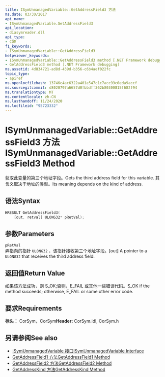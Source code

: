```yaml
---
title: ISymUnmanagedVariable::GetAddressField3 方法
ms.date: 03/30/2017
api_name:
- ISymUnmanagedVariable.GetAddressField3
api_location:
- diasymreader.dll
api_type:
- COM
f1_keywords:
- ISymUnmanagedVariable::GetAddressField3
helpviewer_keywords:
- ISymUnmanagedVariable::GetAddressField3 method [.NET Framework debugging]
- GetAddressField3 method [.NET Framework debugging]
ms.assetid: 4d834721-ad8d-439d-b356-c6b4aef022fc
topic_type:
- apiref
ms.openlocfilehash: 13746c4ac6322a401e547c1c7acc99c0eda9accf
ms.sourcegitcommit: d8020797a6657d0fbbdff362b80300815f682f94
ms.translationtype: MT
ms.contentlocale: zh-CN
ms.lasthandoff: 11/24/2020
ms.locfileid: "95723332"
---
```

# <a name="isymunmanagedvariablegetaddressfield3-method"></a><span data-ttu-id="51c06-102">ISymUnmanagedVariable::GetAddressField3 方法</span><span class="sxs-lookup"><span data-stu-id="51c06-102">ISymUnmanagedVariable::GetAddressField3 Method</span></span>

<span data-ttu-id="51c06-103">获取此变量的第三个地址字段。</span><span class="sxs-lookup"><span data-stu-id="51c06-103">Gets the third address field for this variable.</span></span> <span data-ttu-id="51c06-104">其含义取决于地址的类型。</span><span class="sxs-lookup"><span data-stu-id="51c06-104">Its meaning depends on the kind of address.</span></span>  
  
## <a name="syntax"></a><span data-ttu-id="51c06-105">语法</span><span class="sxs-lookup"><span data-stu-id="51c06-105">Syntax</span></span>  
  
```cpp  
HRESULT GetAddressField3(  
    [out, retval] ULONG32* pRetVal);  
```  
  
## <a name="parameters"></a><span data-ttu-id="51c06-106">参数</span><span class="sxs-lookup"><span data-stu-id="51c06-106">Parameters</span></span>  

 `pRetVal`  
 <span data-ttu-id="51c06-107">弄指向的指针 `ULONG32` ，该指针接收第三个地址字段。</span><span class="sxs-lookup"><span data-stu-id="51c06-107">[out] A pointer to a `ULONG32` that receives the third address field.</span></span>  
  
## <a name="return-value"></a><span data-ttu-id="51c06-108">返回值</span><span class="sxs-lookup"><span data-stu-id="51c06-108">Return Value</span></span>  

 <span data-ttu-id="51c06-109">如果该方法成功，则 S_OK;否则，E_FAIL 或其他一些错误代码。</span><span class="sxs-lookup"><span data-stu-id="51c06-109">S_OK if the method succeeds; otherwise, E_FAIL or some other error code.</span></span>  
  
## <a name="requirements"></a><span data-ttu-id="51c06-110">要求</span><span class="sxs-lookup"><span data-stu-id="51c06-110">Requirements</span></span>  

 <span data-ttu-id="51c06-111">**标头：** CorSym，CorSym</span><span class="sxs-lookup"><span data-stu-id="51c06-111">**Header:** CorSym.idl, CorSym.h</span></span>  
  
## <a name="see-also"></a><span data-ttu-id="51c06-112">另请参阅</span><span class="sxs-lookup"><span data-stu-id="51c06-112">See also</span></span>

- [<span data-ttu-id="51c06-113">ISymUnmanagedVariable 接口</span><span class="sxs-lookup"><span data-stu-id="51c06-113">ISymUnmanagedVariable Interface</span></span>](isymunmanagedvariable-interface.md)
- [<span data-ttu-id="51c06-114">GetAddressField1 方法</span><span class="sxs-lookup"><span data-stu-id="51c06-114">GetAddressField1 Method</span></span>](isymunmanagedvariable-getaddressfield1-method.md)
- [<span data-ttu-id="51c06-115">GetAddressField2 方法</span><span class="sxs-lookup"><span data-stu-id="51c06-115">GetAddressField2 Method</span></span>](isymunmanagedvariable-getaddressfield2-method.md)
- [<span data-ttu-id="51c06-116">GetAddressKind 方法</span><span class="sxs-lookup"><span data-stu-id="51c06-116">GetAddressKind Method</span></span>](isymunmanagedvariable-getaddresskind-method.md)
